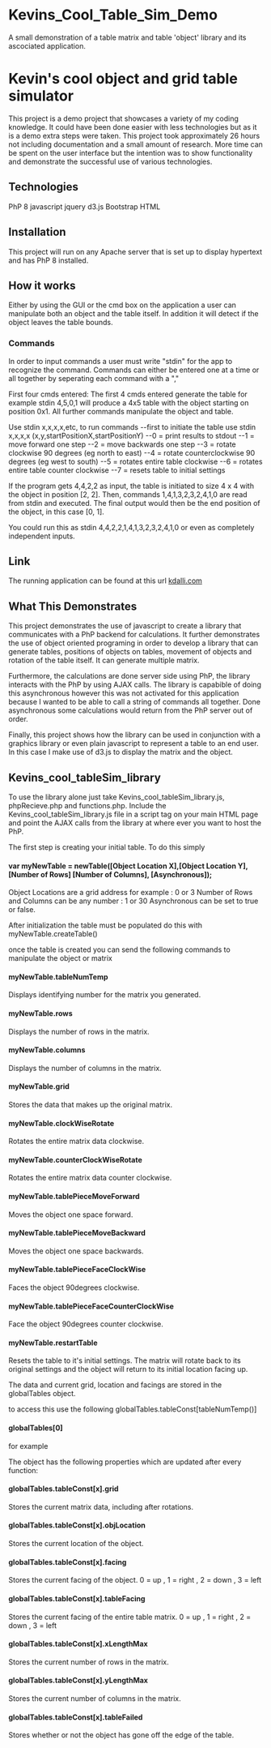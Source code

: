 # Kevins_Cool_Table_Sim_Demo
A small demonstration of a table matrix and table 'object' library and its ascociated application.

# Kevin's cool object and grid table simulator
This project is a demo project that showcases a variety of my coding knowledge.
It could have been done easier with less technologies but as it is a demo extra steps were taken.
This project took approximately 26 hours not including documentation and a small amount of research.
More time can be spent on the user interface but the intention was to show functionality and demonstrate
the successful use of various technologies.

## Technologies
PhP 8
javascript
jquery
d3.js
Bootstrap
HTML

## Installation  
This project will run on any Apache server that is set up to display hypertext and has PhP 8 installed.

## How it works
Either by using the GUI or the cmd box on the application a user can manipulate both an object and the table itself.
In addition it will detect if the object leaves the table bounds.

### Commands
In order to input commands a user must write "stdin" for the app to recognize the command.
Commands can either be entered one at a time or all together by seperating each command with a ","

First four cmds entered:
The first 4 cmds entered generate the table for example    stdin 4,5,0,1   will produce a 4x5 table with the object starting on position 0x1.
All further commands manipulate the object and table.

Use stdin x,x,x,x,etc, to run commands
--first to initiate the table use stdin x,x,x,x (x,y,startPositionX,startPositionY)
--0 = print results to stdout
--1 = move forward one step
--2 = move backwards one step
--3 = rotate clockwise 90 degrees (eg north to east)
--4 = rotate counterclockwise 90 degrees (eg west to south)
--5 = rotates entire table clockwise
--6 = rotates entire table counter clockwise
--7 = resets table to initial settings

If the program gets 4,4,2,2 as input, the table is initiated to size 4 x 4 with the object in
position [2, 2]. Then, commands 1,4,1,3,2,3,2,4,1,0 are read
from stdin and executed. The final output would then be the end position of the object,
in this case [0, 1].

You could run this as stdin 4,4,2,2,1,4,1,3,2,3,2,4,1,0 or even as completely independent inputs.

## Link
The running application can be found at this url [kdalli.com](http://kdalli.com/Front/public_html/)

## What This Demonstrates
This project demonstrates the use of javascript to create a library that communicates with a PhP backend for calculations.
It further demonstrates the use of object oriented programing in order to develop a library that can generate tables,
positions of objects on tables, movement of objects and rotation of the table itself. It can generate multiple matrix.

Furthermore, the calculations are done server side using PhP, the library interacts with the PhP by using AJAX calls.
The library is capabible of doing this asynchronous however this was not activated for this application because I wanted
to be able to call a string of commands all together. Done asynchronous some calculations would return from the PhP server
out of order.

Finally, this project shows how the library can be used in conjunction with a graphics library or even plain javascript to
represent a table to an end user. In this case I make use of d3.js to display the matrix and the object.

## Kevins_cool_tableSim_library
To use the library alone just take Kevins_cool_tableSim_library.js, phpRecieve.php and functions.php. Include the Kevins_cool_tableSim_library.js file
in a script tag on your main HTML page and point the AJAX calls from the library at where ever you want to host the PhP.

The first step is creating your initial table. To do this simply

#### var myNewTable = newTable([Object Location X],[Object Location Y],[Number of Rows] [Number of Columns], [Asynchronous]);
Object Locations are a grid address for example : 0 or 3
Number of Rows and Columns can be any number : 1 or 30
Asynchronous can be set to true or false.

After initialization the table must be populated do this with
myNewTable.createTable()

once the table is created you can send the following commands to manipulate
the object or matrix

#### myNewTable.tableNumTemp
  Displays identifying number for the matrix you generated.

#### myNewTable.rows
  Displays the number of rows in the matrix.

#### myNewTable.columns
  Displays the number of columns in the matrix.

#### myNewTable.grid
  Stores the data that makes up the original matrix.

#### myNewTable.clockWiseRotate
  Rotates the entire matrix data clockwise.

#### myNewTable.counterClockWiseRotate
  Rotates the entire matrix data counter clockwise.

#### myNewTable.tablePieceMoveForward
  Moves the object one space forward.

#### myNewTable.tablePieceMoveBackward
  Moves the object one space backwards.

#### myNewTable.tablePieceFaceClockWise
  Faces the object 90degrees clockwise.

#### myNewTable.tablePieceFaceCounterClockWise
  Face the object 90degrees counter clockwise.

#### myNewTable.restartTable
  Resets the table to it's initial settings. The matrix will rotate back
  to its original settings and the object will return to its initial location
  facing up.


The data and current grid, location and facings are stored in the
globalTables object.

to access this use the following globalTables.tableConst[tableNumTemp()]

#### globalTables[0] 
  for example

The object has the following properties which are updated after every function:

#### globalTables.tableConst[x].grid
  Stores the current matrix data, including after rotations.

#### globalTables.tableConst[x].objLocation
  Stores the current location of the object.

#### globalTables.tableConst[x].facing
  Stores the current facing of the object. 0 = up , 1 = right , 2 = down , 3 = left

#### globalTables.tableConst[x].tableFacing
  Stores the current facing of the entire table matrix. 0 = up , 1 = right , 2 = down , 3 = left

#### globalTables.tableConst[x].xLengthMax
  Stores the current number of rows in the matrix.

#### globalTables.tableConst[x].yLengthMax
  Stores the current number of columns in the matrix.

#### globalTables.tableConst[x].tableFailed
  Stores whether or not the object has gone off the edge of the table.
